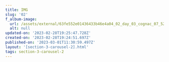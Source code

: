 ```yaml
---
title: IMG
slug: '02'
f_album-image:
  url: /assets/external/63fe552e01436433b46e4a04_02_day_03_cognac_07_5260.jpg
  alt: null
updated-on: '2023-02-28T19:25:47.728Z'
created-on: '2023-02-28T19:24:51.697Z'
published-on: '2023-03-01T11:30:59.497Z'
layout: '[section-3-carousel-2].html'
tags: section-3-carousel-2
---
```



